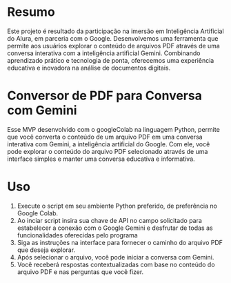 # Resumo
Este projeto é resultado da participação na imersão em Inteligência Artificial do Alura, em parceria com o Google. Desenvolvemos uma ferramenta que permite aos usuários explorar o conteúdo de arquivos PDF através de uma conversa interativa com a inteligência artificial Gemini. Combinando aprendizado prático e tecnologia de ponta, oferecemos uma experiência educativa e inovadora na análise de documentos digitais.

# Conversor de PDF para Conversa com Gemini

Esse MVP desenvolvido  com o googleColab na linguagem Python, permite que você converta o conteúdo de um arquivo PDF em uma conversa interativa com Gemini, a inteligência artificial do Google. Com ele, você pode explorar o conteúdo do arquivo PDF selecionado através de uma interface simples e manter uma conversa educativa e informativa.

# Uso
1. Execute o script em seu ambiente Python preferido, de preferência no Google Colab.
2. Ao inciar script insira sua chave de API no campo solicitado para estabelecer a conexão com o Google Gemini e desfrutar de todas as funcionalidades oferecidas pelo programa
3. Siga as instruções na interface para fornecer o caminho do arquivo PDF que deseja explorar.
4. Após selecionar o arquivo, você pode iniciar a conversa com Gemini.
5. Você receberá respostas contextualizadas com base no conteúdo do arquivo PDF e nas perguntas que você fizer.



